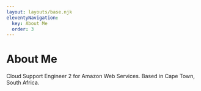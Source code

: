 ```yaml
---
layout: layouts/base.njk
eleventyNavigation:
  key: About Me
  order: 3
---
```

# About Me

Cloud Support Engineer 2 for Amazon Web Services. Based in Cape Town, South Africa.
